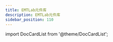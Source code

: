 ```yaml
---
title: EMTLab元件库
description: EMTLab元件库
sidebar_position: 110
---
```


import DocCardList from '@theme/DocCardList';

<DocCardList />